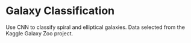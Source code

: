 # Galaxy Classification
Use CNN to classify spiral and elliptical galaxies. 
Data selected from the Kaggle Galaxy Zoo project. 
